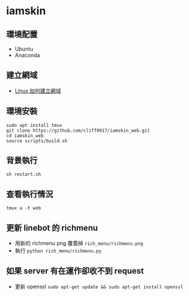 # iamskin

## 環境配置
- Ubuntu
- Anaconda

## 建立網域
- [Linux 如何建立網域](https://cliff0917.github.io/post/Linux-%E5%BB%BA%E7%AB%8B%E7%B6%B2%E5%9F%9F/)

## 環境安裝
```
sudo apt install tmux
git clone https://github.com/cliff0917/iamskin_web.git
cd iamskin_web
source scripts/build.sh
```

## 背景執行
```
sh restart.sh
```

## 查看執行情況
```
tmux a -t web
```

## 更新 linebot 的 richmenu
- 用新的 richmenu png 覆蓋掉 `rich_menu/richmenu.png`
- 執行 `python rich_menu/richmenu.py`

## 如果 server 有在運作卻收不到 request
- 更新 openssl `sudo apt-get update && sudo apt-get install openssl`
